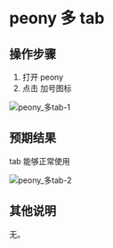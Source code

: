 # peony 多 tab

## 操作步骤
1. 打开 peony
2. 点击 加号图标

![peony_多tab-1](./img/peony_多tab-1.png)

## 预期结果
tab 能够正常使用

![peony_多tab-2](./img/peony_多tab-2.png)


## 其他说明

无。
